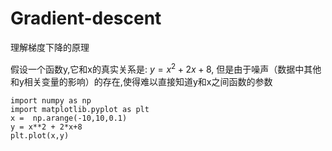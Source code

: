 # Gradient-descent
理解梯度下降的原理

假设一个函数y,它和x的真实关系是: $y=x^2 + 2x+8$, 但是由于噪声（数据中其他和y相关变量的影响）的存在,使得难以直接知道y和x之间函数的参数

```
import numpy as np
import matplotlib.pyplot as plt
x =  np.arange(-10,10,0.1)
y = x**2 + 2*x+8
plt.plot(x,y)
```

